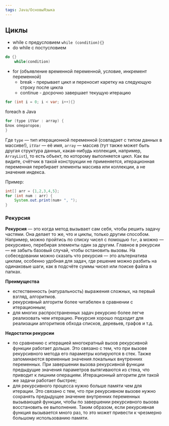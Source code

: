 ```yaml
---
tags: Java/ОсновыЯзыка
---
```

## Циклы
- while с предусловием
	`while (condition){}`
- do while с постусловием
``` java
do {} 
	while(condition)
```
- for (объявление временной переменной, условие, инкремент переменной)
	- break - прерывает цикл и переносит каретку на следующую строку после цикла
	- continue - досрочно завершает текущую итерацию
```java
for (int i = 0; i < var; i++){}
```
foreach в Java
```java
for (type itVar : array) {
Блок операторов; 
}
```
Где `type` — тип итерационной переменной (совпадает с типом данных в массиве!), `itVar` — её имя, `array` — массив (тут также может быть другая структура данных, какая-нибудь коллекция, например, `ArrayList`), то есть объект, по которому выполняется цикл. Как вы видите, счётчик в такой конструкции не применяется, итерационная переменная перебирает элементы массива или коллекции, а не значения индекса.

Пример:
```java
int[] arr = {1,2,3,4,5};  
for (int num : arr) {  
    System.out.print(num+ ", ");  
}
```

### Рекурсия
**Рекурсия** — это когда метод вызывает сам себя, чтобы решить задачу частями. Она делает то же, что и циклы, только другим способом. Например, можно пройтись по списку чисел с помощью `for`, а можно — рекурсивно, перебирая элементы один за другим. Главное в рекурсии — не забыть базовый случай, чтобы остановить вызовы. На собеседовании можно сказать что рекурсия — это альтернатива циклам, особенно удобная для задач, где решение можно разбить на одинаковые шаги, как в подсчёте суммы чисел или поиске файла в папках.

**Преимущества**
- естественность (натуральность) выражения сложных, на первый взгляд, алгоритмов.
- рекурсивный алгоритм более читабелен в сравнении с итерационным;
- для многих распространенных задач рекурсию более легче реализовать чем итерацию. Рекурсия хорошо подходит для реализации алгоритмов обхода списков, деревьев, графов и т.д.

**Недостатки рекурсии**
- по сравнению с итерацией многократный вызов рекурсивной функции работает дольше. Это связано с тем, что при вызове рекурсивного метода его параметры копируются в стек. Также запоминаются временные значения локальных внутренних переменных. При завершении вызова рекурсивной функции предыдущие значения параметров вытягиваются из стека, что приводит к лишним операциям. Итерационный алгоритм для такой же задачи работает быстрее;
- для рекурсивного процесса нужно больше памяти чем для итерации. Это связано с тем, что при рекурсивном вызове нужно сохранять предыдущее значение внутренних переменных вызывающей функции, чтобы по завершении рекурсивного вызова восстановить ее выполнение. Таким образом, если рекурсивная функция вызывается много раз, то это может привести к чрезмерно большому использованию памяти.